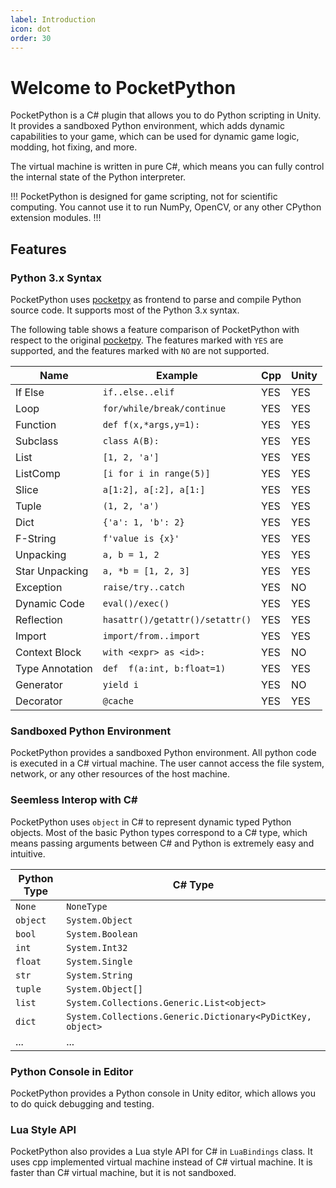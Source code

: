 ```yaml
---
label: Introduction
icon: dot
order: 30
---
```


# Welcome to PocketPython

PocketPython is a C# plugin that allows you to do Python scripting in Unity. It provides a sandboxed Python environment, which adds dynamic capabilities to your game, which can be used for dynamic game logic, modding, hot fixing, and more.

The virtual machine is written in pure C#, which means you can fully control the internal state of the Python interpreter.

!!!
PocketPython is designed for game scripting, not for scientific computing.
You cannot use it to run NumPy, OpenCV, or any other CPython extension modules.
!!!


## Features

### Python 3.x Syntax

PocketPython uses [pocketpy](https://github.com/blueloveTH/pocketpy)
as frontend to parse and compile Python source code.
It supports most of the Python 3.x syntax.

The following table shows a feature comparison of PocketPython
with respect to the original [pocketpy](https://github.com/blueloveTH/pocketpy).
The features marked with `YES` are supported, and the features marked with `NO` are not supported.

| Name            | Example                         | Cpp | Unity |
| --------------- | ------------------------------- | --------- | --- |
| If Else         | `if..else..elif`                | YES       | YES |
| Loop            | `for/while/break/continue`      | YES       | YES |
| Function        | `def f(x,*args,y=1):`           | YES       | YES |
| Subclass        | `class A(B):`                   | YES       | YES |
| List            | `[1, 2, 'a']`                   | YES       | YES |
| ListComp        | `[i for i in range(5)]`         | YES       | YES |
| Slice           | `a[1:2], a[:2], a[1:]`          | YES       | YES |
| Tuple           | `(1, 2, 'a')`                   | YES       | YES |
| Dict            | `{'a': 1, 'b': 2}`              | YES       | YES |
| F-String        | `f'value is {x}'`               | YES       | YES |
| Unpacking       | `a, b = 1, 2`                   | YES       | YES |
| Star Unpacking  | `a, *b = [1, 2, 3]`             | YES       | YES |
| Exception       | `raise/try..catch`              | YES       | NO |
| Dynamic Code    | `eval()/exec()`                 | YES       | YES |
| Reflection      | `hasattr()/getattr()/setattr()` | YES       | YES |
| Import          | `import/from..import`           | YES       | YES |
| Context Block   | `with <expr> as <id>:`          | YES       | NO |
| Type Annotation | `def  f(a:int, b:float=1)`      | YES       | YES |
| Generator       | `yield i`                       | YES       | NO |
| Decorator       | `@cache`                        | YES       | YES |

### Sandboxed Python Environment

PocketPython provides a sandboxed Python environment.
All python code is executed in a C# virtual machine.
The user cannot access the file system, network, or any other resources of the host machine.

### Seemless Interop with C#

PocketPython uses `object` in C# to represent dynamic typed Python objects.
Most of the basic Python types correspond to a C# type,
which means passing arguments between C# and Python is extremely easy and intuitive.

| Python Type | C# Type |
| ----------- | ------- |
| `None`      | `NoneType` |
| `object`    | `System.Object` |
| `bool`      | `System.Boolean` |
| `int`       | `System.Int32` |
| `float`     | `System.Single` |
| `str`       | `System.String` |
| `tuple`     | `System.Object[]` |
| `list`      | `System.Collections.Generic.List<object>` |
| `dict`      | `System.Collections.Generic.Dictionary<PyDictKey, object>` |
| ...         | ... |

### Python Console in Editor

PocketPython provides a Python console in Unity editor,
which allows you to do quick debugging and testing.

### Lua Style API

PocketPython also provides a Lua style API for C# in `LuaBindings` class.
It uses cpp implemented virtual machine instead of C# virtual machine.
It is faster than C# virtual machine, but it is not sandboxed.